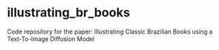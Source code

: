 # illustrating_br_books
 Code repository for the paper: Illustrating Classic Brazilian Books using a Text-To-Image Diffusion Model
